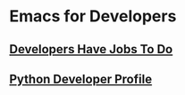 
# Emacs for Developers

## [Developers Have Jobs To Do](emacs-dx.md)
## [Python Developer Profile](emacs-dx-profile-python-developer.md)


